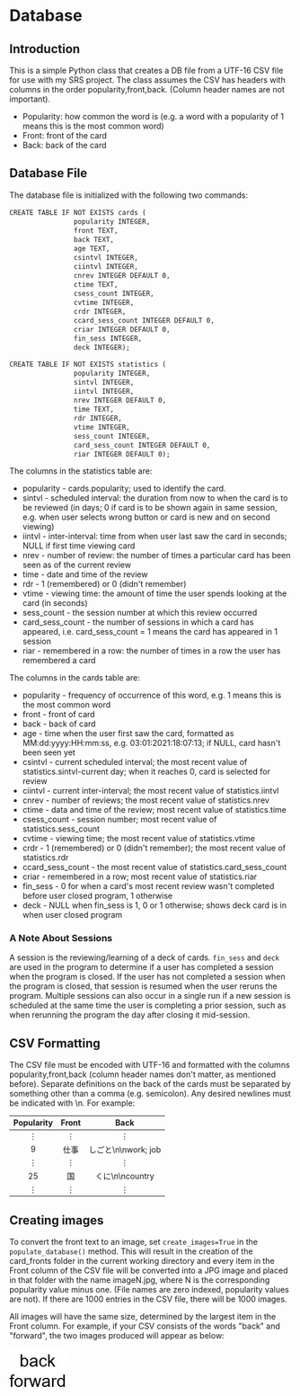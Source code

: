 # Database

## Introduction 

This is a simple Python class that creates a DB file from a UTF-16 CSV file for use with my SRS project. The class assumes the
CSV has headers with columns in the order popularity,front,back. (Column header names are not important).

- Popularity: how common the word is (e.g. a word with a popularity of 1 means this is the most common word)
- Front: front of the card
- Back: back of the card

## Database File

The database file is initialized with the following two commands:

```
CREATE TABLE IF NOT EXISTS cards (
                popularity INTEGER,
                front TEXT,
                back TEXT,
                age TEXT,
                csintvl INTEGER,
                ciintvl INTEGER,
                cnrev INTEGER DEFAULT 0,
                ctime TEXT,
                csess_count INTEGER,
                cvtime INTEGER,
                crdr INTEGER,
                ccard_sess_count INTEGER DEFAULT 0,
                criar INTEGER DEFAULT 0,
                fin_sess INTEGER,
                deck INTEGER);
```

```
CREATE TABLE IF NOT EXISTS statistics (
                popularity INTEGER,
                sintvl INTEGER,
                iintvl INTEGER,
                nrev INTEGER DEFAULT 0,
                time TEXT,
                rdr INTEGER,
                vtime INTEGER,
                sess_count INTEGER,
                card_sess_count INTEGER DEFAULT 0,
                riar INTEGER DEFAULT 0);
```

The columns in the statistics table are:

- popularity - cards.popularity; used to identify the card.
- sintvl - scheduled interval: the duration from now to when the card is to be reviewed (in days; 0 if card is to be
  shown again in same session, e.g. when user selects wrong button or card is new and on second viewing)
- iintvl - inter-interval: time from when user last saw the card in seconds; NULL if first time viewing card
- nrev - number of review: the number of times a particular card has been seen as of the current review
- time - date and time of the review
- rdr - 1 (remembered) or 0 (didn't remember)
- vtime - viewing time: the amount of time the user spends looking at the card (in seconds)
- sess_count - the session number at which this review occurred
- card_sess_count - the number of sessions in which a card has appeared, i.e. card_sess_count = 1 means the card has
  appeared in 1 session
- riar - remembered in a row: the number of times in a row the user has remembered a card

The columns in the cards table are: 

- popularity - frequency of occurrence of this word, e.g. 1 means this is the most common word
- front - front of card
- back - back of card
- age - time when the user first saw the card, formatted as MM:dd:yyyy:HH:mm:ss, e.g. 03:01:2021:18:07:13; if NULL, card
  hasn't been seen yet
- csintvl - current scheduled interval; the most recent value of statistics.sintvl-current day; when it reaches 0, card
  is selected for review
- ciintvl - current inter-interval; the most recent value of statistics.iintvl
- cnrev - number of reviews; the most recent value of statistics.nrev
- ctime - data and time of the review; most recent value of statistics.time
- csess_count - session number; most recent value of statistics.sess_count
- cvtime - viewing time; the most recent value of statistics.vtime
- crdr - 1 (remembered) or 0 (didn't remember); the most recent value of statistics.rdr
- ccard_sess_count - the most recent value of statistics.card_sess_count
- criar - remembered in a row; most recent value of statistics.riar
- fin_sess - 0 for when a card's most recent review wasn't completed before user closed program, 1 otherwise
- deck - NULL when fin_sess is 1, 0 or 1 otherwise; shows deck card is in when user closed program

### A Note About Sessions

A session is the reviewing/learning of a deck of cards. ```fin_sess``` and ```deck``` are used in the program to
determine if a user has completed a session when the program is closed. If the user has not completed a session when the
program is closed, that session is resumed when the user reruns the program. Multiple sessions can also occur in a
single run if a new session is scheduled at the same time the user is completing a prior session, such as when rerunning
the program the day after closing it mid-session.

## CSV Formatting

The CSV file must be encoded with UTF-16 and formatted with the columns popularity,front,back (column header names don't matter, as mentioned
before). Separate definitions on the back of the cards must be separated by something other than a comma (e.g.
semicolon). Any desired newlines must be indicated with \n. For example:

|Popularity|Front|Back|
|:--------:|:---:|:---:|
|⋮|⋮|⋮|
|9|仕事|しごと\n\nwork; job|
|⋮|⋮|⋮|
|25|国|くに\n\ncountry|
|⋮|⋮|⋮|

## Creating images
To convert the front text to an image, set ```create_images=True``` in the ```populate_database()``` method. This will
result in the creation of the card_fronts folder in the current working directory and every item in the Front column of
the CSV file will be converted into a JPG image and placed in that folder with the name imageN.jpg, where N is the 
corresponding popularity value minus one. (File names are zero indexed, popularity values are not). If there are 1000
entries in the CSV file, there will be 1000 images.

All images will have the same size, determined by the largest item in the Front column. For example, if your CSV 
consists of the words "back" and "forward", the two images produced will appear as below: 

![Alt text](./examples/image0.jpg?raw=true "Title")  
![Alt text](./examples/image1.jpg?raw=true "Title")
